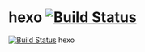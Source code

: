 # hexo [![Build Status](https://travis-ci.com/zangkaiqiang/hexo.svg?branch=master)](https://travis-ci.com/zangkaiqiang/hexo)
[![Build Status](https://travis-ci.com/zangkaiqiang/hexo.svg?branch=master)](https://travis-ci.com/zangkaiqiang/hexo)
hexo
